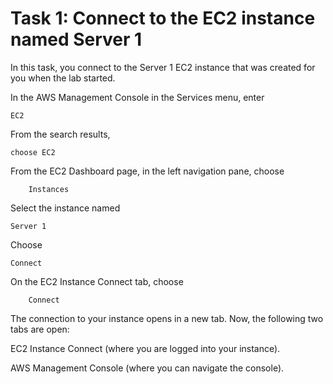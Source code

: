 # Task 1: Connect to the EC2 instance named Server 1
In this task, you connect to the Server 1 EC2 instance that was created for you when the lab started.

In the AWS Management Console in the Services menu, enter 

    EC2

 From the search results, 

    choose EC2

From the EC2 Dashboard page, in the left navigation pane, choose 

        Instances

Select the instance named  

    Server 1

Choose 

    Connect

On the EC2 Instance Connect tab, choose 

        Connect

The connection to your instance opens in a new tab. Now, the following two tabs are open:

EC2 Instance Connect (where you are logged into your instance).

AWS Management Console (where you can navigate the console).